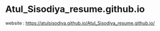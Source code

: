# Atul_Sisodiya_resume.github.io
website : https://atulsisodiya.github.io/Atul_Sisodiya_resume.github.io/
